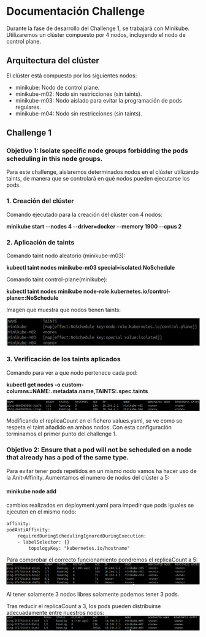 # Documentación Challenge
Durante la fase de desarrollo del Challenge 1, se trabajará con Minikube. Utilizaremos un clúster compuesto por 4 nodos, incluyendo el nodo de control plane.


## Arquitectura del clúster
El clúster está compuesto por los siguientes nodos:

* minikube: Nodo de control plane.
* minikube-m02: Nodo sin restricciones (sin taints).
* minikube-m03: Nodo aislado para evitar la programación de pods regulares.
* minikube-m04: Nodo sin restricciones (sin taints).



## Challenge 1
### Objetivo 1: Isolate speciﬁc node groups forbidding the pods scheduling in this node groups.

Para este challenge, aislaremos determinados nodos en el clúster utilizando taints, de manera que se controlará en qué nodos pueden ejecutarse los pods.

### 1. Creación del clúster 

Comando ejecutado para la creación del clúster con 4 nodos:

**minikube start --nodes 4 --driver=docker --memory 1900 --cpus 2**

### 2. Aplicación de taints

Comando taint nodo aleatorio (minikube-m03):

**kubectl taint nodes minikube-m03 special=isolated:NoSchedule**

Comando taint control-plane(minikube):

**kubectl taint nodes minikube node-role.kubernetes.io/control-plane=:NoSchedule**

Imagen que muestra que nodos tienen taints:

![Alt text](./images/taints.png)

### 3. Verificación de los taints aplicados

Comando para ver a que nodo pertenece cada pod:

**kubectl get nodes -o custom-columns=NAME:.metadata.name,TAINTS:.spec.taints**

![Alt text](./images/pods_node.png)

Modificando el replicaCount en el fichero values.yaml, se ve como se respeta el taint añadido en ambos nodos.
Con esta configuración terminamos el primer punto del challenge 1.

### Objetivo 2:  Ensure that a pod will not be scheduled on a node that already has a pod of the same type.

Para evitar tener pods repetidos en un mismo nodo vamos ha hacer uso de la Anit-Affinity.
Aumentamos el numero de nodos del clúster a 5:

#### minikube node add

cambios realizados en deployment.yaml para impedir que pods iguales se ejecuten en el mismo nodo:

    affinity:
    podAntiAffinity:
        requiredDuringSchedulingIgnoredDuringExecution:
        - labelSelector: {}
            topologyKey: "kubernetes.io/hostname"

Para comprobar el correcto funcionamiento pondremos el replicaCount a 5:
![Alt text](./images/pods_affinity.png)

Al tener solamente 3 nodos libres solamente podemos tener 3 pods.

Tras reducir el replicaCount a 3, los pods pueden distribuirse adecuadamente entre nuestros nodos:
![Alt text](./images/pods_affinity_fine.png)